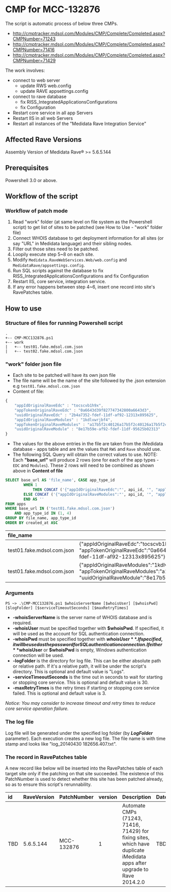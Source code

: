 # CMP for MCC-132876
The script is automatic process of below three CMPs.

- http://cmptracker.mdsol.com/Modules/CMP/Complete/Completed.aspx?CMPNumber=71243
- http://cmptracker.mdsol.com/Modules/CMP/Complete/Completed.aspx?CMPNumber=71416
- http://cmptracker.mdsol.com/Modules/CMP/Complete/Completed.aspx?CMPNumber=71429

The work involves:
- connect to web server
    * update RWS web.config
    * update RAVE appsettings.config
- connect to rave database
    * fix RISS_IntegratedApplicationsConfigurations
    * fix Configuration
- Restart core service in all app Servers 
- Restart IIS in all web Servers 
- Restart all instances of the "Medidata Rave Integration Service"

## Affected Rave Versions
Assembly Version of Medidata Rave® >= 5.6.5.144

## Prerequisites
Powershell 3.0 or above.

## Workflow of the script

### Workflow of patch mode
1. Read "work" folder (at same level on file system as the Powershell script) to get list of sites to be patched (see How to Use - "work" folder file)
2. Connect WHOIS database to get deployment information for all sites (or say "URL" in Medidata language) and their sibling nodes.
3. Filter out those sites need to be patched.
4. Loopily execute step 5~8 on each site.
5.    Modify `Medidata.RaveWebServices.Web/web.config` and `MedidataRave/appsettings.config`.
6.    Run SQL scripts against the database to fix RISS_IntegratedApplicationsConfigurations and fix Configuration
7.    Restart IIS, core service, integration service.
8.    If any error happens between step 4~6, insert one record into site's RavePatches table.


## How to use

### Structure of files for running Powershell script
```
.
+-- CMP-MCC132876.ps1 
+-- work
|   +-- test01.fake.mdsol.com.json
|   +-- test02.fake.mdsol.com.json
```

### "work" folder json file
- Each site to be patched will have its own json file 
- The file name will be the name of the site followed by the .json extension e.g `test01.fake.mdsol.com.json`
- Content of file:
```javascript
{
	"appIdOriginalRaveEdc" : "tocscvb1h9x",
	"appTokenOriginalRaveEdc" : "0a6643d39f827747342800a6643d3",
	"uuidOriginalRaveEdc" : "2b4a7352-fdef-11df-af92-12313x895625",
	"appIdOriginalRaveModules" : "1kdlvwrjbf4",
	"appTokenOriginalRaveModules" : "a17b5f2c40126a17b5f2c40126a17b5f2c40126",
	"uuidOriginalRaveModule" : "8e17b59e-af92-fdef-11df-95625b02313"
}
```
- The values for the above entries in the file are taken from the iMedidata database - apps table and are the values that `RWS` and `Rave` should use.
- The following SQL Query will obtain the correct values to use. NOTE: Each **"base_url"** will produce 2 rows (one for each of the app types - `EDC` and `Modules`). These 2 rows will need to be combined as shown above in **Content of file**
```sql
SELECT base_url AS 'file_name', CASE app_type_id
		WHEN 1
			THEN CONCAT ('{"appIdOriginalRaveEdc":"', api_id, '", "appTokenOriginalRaveEdc":"', api_token, '", "uuidOriginalRaveEdc":"', uuid, '"}')
		ELSE CONCAT ('{"appIdOriginalRaveModules":"', api_id, '", "appTokenOriginalRaveModules":"', api_token, '", "uuidOriginalRaveModule":"', uuid, '"}')
		END AS ''
FROM apps
WHERE base_url IN ('test01.fake.mdsol.com.json')
	AND app_type_id IN (1, 4)
GROUP BY file_name, app_type_id
ORDER BY created_at ASC
```
| file_name|		|
|:---|:----------	|
| test01.fake.mdsol.com.json|	{"appIdOriginalRaveEdc":"tocscvb1h9x", "appTokenOriginalRaveEdc":"0a6643d39f827747342800a6643d3", "2b4a7352-fdef-11df-af92-12313x895625"}	|
| test01.fake.mdsol.com.json|	{"appIdOriginalRaveModules":"1kdlvwrjbf4", "appTokenOriginalRaveModules":"a17b5f2c40126a17b5f2c40126a17b5f2c40126", "uuidOriginalRaveModule":"8e17b59e-af92-fdef-11df-95625b02313"}	|

### Arguments

```
PS ~> .\CMP-MCC132876.ps1 $whoisServerName [$whoisUser] [$whoisPwd] [$logFolder] [$serviceTimeoutSeconds] [$maxRetryTimes]
```

- **-whoisServerName** is the server name of WHOIS database and is required.
- **-whoisUser** must be specified together with **$whoisPwd**. If specified, it will be used as the account for SQL authentication connection.
- **-whoisPwd** must be specified together with **$whoisUser**. If specified, it will be used as the password for SQL authentication connection. If either **$whoisUser** or **$whoisPwd** is empty, Windows authentication connection will be used.
- **-logFolder** is the directory for log file. This can be either absolute path or relative path. If it's a relative path, it will be under the script's directory. This is optional and default value is "Logs".
- **-serviceTimeoutSeconds** is the time out in seconds to wait for starting or stopping core service. This is optional and default value is 30.
- **-maxRetryTimes** is the retry times if starting or stopping core service failed. This is optional and default value is 3.

*Notice: You may consider to increase timeout and retry times to reduce core service operation failure.*


### The log file
Log file will be generated under the specified log folder (by **$LogFolder$** parameter). Each execution creates a new log file. The file name is with time stamp and looks like "log_20140430 182656.407.txt". 


### The record in RavePatches table
A new record like below will be inserted into the RavePatches table of each target site only if the patching on that site succeeded. The existence of this PatchNumber is used to detect whether this site has been patched already, so as to ensure this script's rerunnability.

| id|	RaveVersion	|PatchNumber	|version	|Description	|DateApplied	|AppliedBy	|AppliedFrom	|Active	|AppServers	|WebServers	|Viewers	|BatchUploader	|NonSqlRun|
|:---|:----------	|:-----------	|:-------	|:------------	|:------------	|-------	|-----------	|----	|--------	|-------	|-------	|-------	|-------|
| TBD|	5.6.5.144	|MCC-132876	|1	| Automate CMPs (71243, 71416, 71429) for fixing sites, which have duplicate iMedidata apps after upgrade to Rave 2014.2.0	|TBD|NULL|	NULL	|1	|NULL	|NULL|	NULL|	NULL|	NULL|
